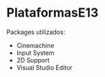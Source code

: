 # PlataformasE13

Packages utilizados:
- Cinemachine
- Input System
- 2D Support
- Visual Studio Editor